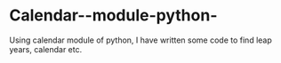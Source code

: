 # Calendar--module-python-
Using calendar module of python, I have written some code to find leap years, calendar etc.
